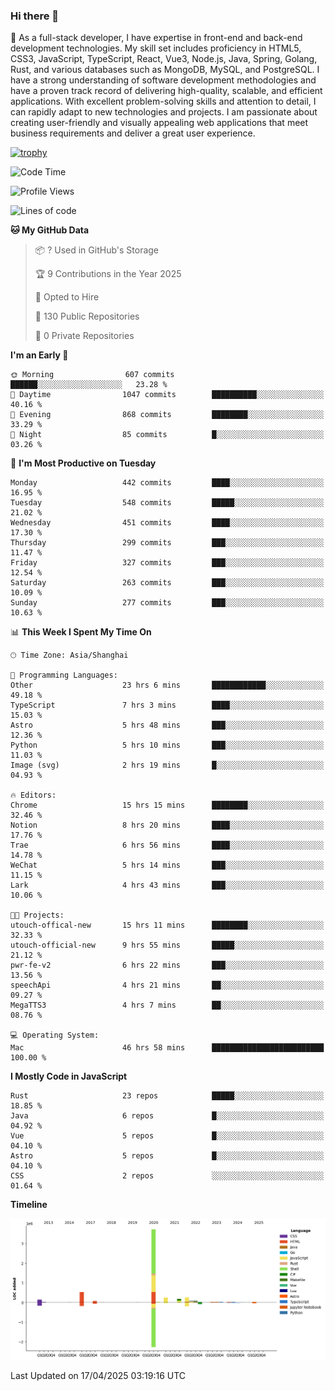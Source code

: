 ### Hi there 👋

🌱 As a full-stack developer, I have expertise in front-end and back-end development technologies. My skill set includes proficiency in HTML5, CSS3, JavaScript, TypeScript, React, Vue3, Node.js, Java, Spring, Golang, Rust, and various databases such as MongoDB, MySQL, and PostgreSQL. I have a strong understanding of software development methodologies and have a proven track record of delivering high-quality, scalable, and efficient applications. With excellent problem-solving skills and attention to detail, I can rapidly adapt to new technologies and projects. I am passionate about creating user-friendly and visually appealing web applications that meet business requirements and deliver a great user experience.

[![trophy](https://github-profile-trophy.vercel.app/?username=elton&rank=SECRET,SSS,SS,S,AAA,AA,A&theme=onedark&no-frame=true&margin-w=10)](https://github.com/ryo-ma/github-profile-trophy)

<!--START_SECTION:waka-->
![Code Time](http://img.shields.io/badge/Code%20Time-1%2C548%20hrs%2026%20mins-blue)

![Profile Views](http://img.shields.io/badge/Profile%20Views-0-blue)

![Lines of code](https://img.shields.io/badge/From%20Hello%20World%20I%27ve%20Written-5.6%20million%20lines%20of%20code-blue)

**🐱 My GitHub Data** 

> 📦 ? Used in GitHub's Storage 
 > 
> 🏆 9 Contributions in the Year 2025
 > 
> 💼 Opted to Hire
 > 
> 📜 130 Public Repositories 
 > 
> 🔑 0 Private Repositories 
 > 
**I'm an Early 🐤** 

```text
🌞 Morning                607 commits         ██████░░░░░░░░░░░░░░░░░░░   23.28 % 
🌆 Daytime                1047 commits        ██████████░░░░░░░░░░░░░░░   40.16 % 
🌃 Evening                868 commits         ████████░░░░░░░░░░░░░░░░░   33.29 % 
🌙 Night                  85 commits          █░░░░░░░░░░░░░░░░░░░░░░░░   03.26 % 
```
📅 **I'm Most Productive on Tuesday** 

```text
Monday                   442 commits         ████░░░░░░░░░░░░░░░░░░░░░   16.95 % 
Tuesday                  548 commits         █████░░░░░░░░░░░░░░░░░░░░   21.02 % 
Wednesday                451 commits         ████░░░░░░░░░░░░░░░░░░░░░   17.30 % 
Thursday                 299 commits         ███░░░░░░░░░░░░░░░░░░░░░░   11.47 % 
Friday                   327 commits         ███░░░░░░░░░░░░░░░░░░░░░░   12.54 % 
Saturday                 263 commits         ███░░░░░░░░░░░░░░░░░░░░░░   10.09 % 
Sunday                   277 commits         ███░░░░░░░░░░░░░░░░░░░░░░   10.63 % 
```


📊 **This Week I Spent My Time On** 

```text
🕑︎ Time Zone: Asia/Shanghai

💬 Programming Languages: 
Other                    23 hrs 6 mins       ████████████░░░░░░░░░░░░░   49.18 % 
TypeScript               7 hrs 3 mins        ████░░░░░░░░░░░░░░░░░░░░░   15.03 % 
Astro                    5 hrs 48 mins       ███░░░░░░░░░░░░░░░░░░░░░░   12.36 % 
Python                   5 hrs 10 mins       ███░░░░░░░░░░░░░░░░░░░░░░   11.03 % 
Image (svg)              2 hrs 19 mins       █░░░░░░░░░░░░░░░░░░░░░░░░   04.93 % 

🔥 Editors: 
Chrome                   15 hrs 15 mins      ████████░░░░░░░░░░░░░░░░░   32.46 % 
Notion                   8 hrs 20 mins       ████░░░░░░░░░░░░░░░░░░░░░   17.76 % 
Trae                     6 hrs 56 mins       ████░░░░░░░░░░░░░░░░░░░░░   14.78 % 
WeChat                   5 hrs 14 mins       ███░░░░░░░░░░░░░░░░░░░░░░   11.15 % 
Lark                     4 hrs 43 mins       ███░░░░░░░░░░░░░░░░░░░░░░   10.06 % 

🐱‍💻 Projects: 
utouch-offical-new       15 hrs 11 mins      ████████░░░░░░░░░░░░░░░░░   32.33 % 
utouch-official-new      9 hrs 55 mins       █████░░░░░░░░░░░░░░░░░░░░   21.12 % 
pwr-fe-v2                6 hrs 22 mins       ███░░░░░░░░░░░░░░░░░░░░░░   13.56 % 
speechApi                4 hrs 21 mins       ██░░░░░░░░░░░░░░░░░░░░░░░   09.27 % 
MegaTTS3                 4 hrs 7 mins        ██░░░░░░░░░░░░░░░░░░░░░░░   08.76 % 

💻 Operating System: 
Mac                      46 hrs 58 mins      █████████████████████████   100.00 % 
```

**I Mostly Code in JavaScript** 

```text
Rust                     23 repos            █████░░░░░░░░░░░░░░░░░░░░   18.85 % 
Java                     6 repos             █░░░░░░░░░░░░░░░░░░░░░░░░   04.92 % 
Vue                      5 repos             █░░░░░░░░░░░░░░░░░░░░░░░░   04.10 % 
Astro                    5 repos             █░░░░░░░░░░░░░░░░░░░░░░░░   04.10 % 
CSS                      2 repos             ░░░░░░░░░░░░░░░░░░░░░░░░░   01.64 % 
```



**Timeline**

![Lines of Code chart](https://raw.githubusercontent.com/elton/elton/main/assets/bar_graph.png)


 Last Updated on 17/04/2025 03:19:16 UTC
<!--END_SECTION:waka-->

<!--
**elton/elton** is a ✨ _special_ ✨ repository because its `README.md` (this file) appears on your GitHub profile.

Here are some ideas to get you started:

- 🔭 I’m currently working on ...
- 🌱 I’m currently learning ...
- 👯 I’m looking to collaborate on ...
- 🤔 I’m looking for help with ...
- 💬 Ask me about ...
- 📫 How to reach me: ...
- 😄 Pronouns: ...
- ⚡ Fun fact: ...
-->
